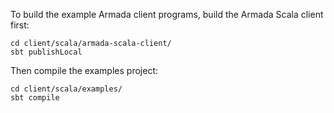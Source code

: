 To build the example Armada client programs, build the Armada Scala client first:
```
cd client/scala/armada-scala-client/
sbt publishLocal
```

Then compile the examples project:
```
cd client/scala/examples/
sbt compile
```
